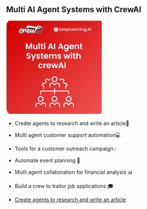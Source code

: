 ## Multi AI Agent Systems with CrewAI 
![logo1](https://github.com/micag2025/DeepLearningAI-CrewAI/blob/main/image1_community.deeplearning.ai.jpeg) 

- Create agents to research and write an article🔮

- Multi agent customer support automation💻

- Tools for a customer outreach campaign💡

- Automate event planning 🎉 

- Mutli agent collaboration for financial analysis 📊 

- Build a crew to trailor job applications 🎓


- [Create agents to research and write an article](https://github.com/micag2025/DeepLearningAI-CrewAI/tree/main/Multi_AI_Agent_Systems_with_CrewAI/Create_Agents_research_and_write)

